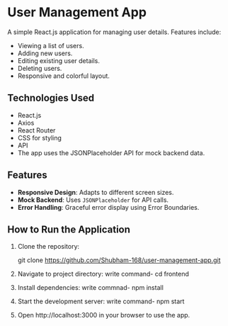 # User Management App

A simple React.js application for managing user details. Features include:

- Viewing a list of users.
- Adding new users.
- Editing existing user details.
- Deleting users.
- Responsive and colorful layout.

## Technologies Used
- React.js
- Axios
- React Router
- CSS for styling
- API
- The app uses the JSONPlaceholder API for mock backend data.

## Features

- **Responsive Design**: Adapts to different screen sizes.
- **Mock Backend**: Uses `JSONPlaceholder` for API calls.
- **Error Handling**: Graceful error display using Error Boundaries.

## How to Run the Application

1. Clone the repository:
   
   git clone https://github.com/Shubham-168/user-management-app.git

2. Navigate to project directory:
    write command-    cd frontend

3. Install dependencies:
    write commnad-    npm install

4. Start the development server:
    write command-    npm start

5. Open http://localhost:3000 in your browser to use the app. 
